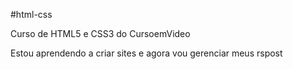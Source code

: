 #html-css

Curso de HTML5 e CSS3 do CursoemVideo

Estou aprendendo a criar sites e agora vou gerenciar meus rspost